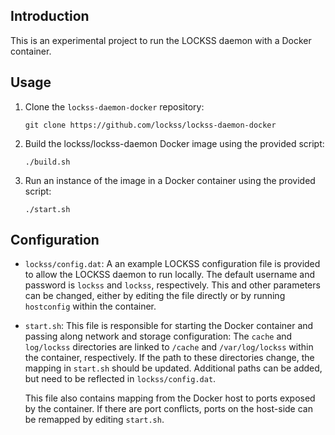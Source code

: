 ## Introduction
This is an experimental project to run the LOCKSS daemon with a Docker container.

## Usage
1. Clone the `lockss-daemon-docker` repository:

    ```
    git clone https://github.com/lockss/lockss-daemon-docker
    ```

2. Build the lockss/lockss-daemon Docker image using the provided script:

    ```
    ./build.sh
    ```

3. Run an instance of the image in a Docker container using the provided script:

    ```
    ./start.sh
    ```

## Configuration
* `lockss/config.dat`: A an example LOCKSS configuration file is provided to allow
the LOCKSS daemon to run locally. The default username and password is `lockss` and
`lockss`, respectively. This and other parameters can be changed, either by editing
the file directly or by running `hostconfig` within the container.

* `start.sh`: This file is responsible for starting the Docker container and passing
along network and storage configuration: The `cache` and `log/lockss` directories 
are linked to `/cache` and `/var/log/lockss` within the container, respectively. If 
the path to these directories change, the mapping in `start.sh` should be updated.
Additional paths can be added, but need to be reflected in `lockss/config.dat`.

    This file also contains mapping from the Docker host to ports exposed by the 
container. If there are port conflicts, ports on the host-side can be remapped by
editing `start.sh`.
